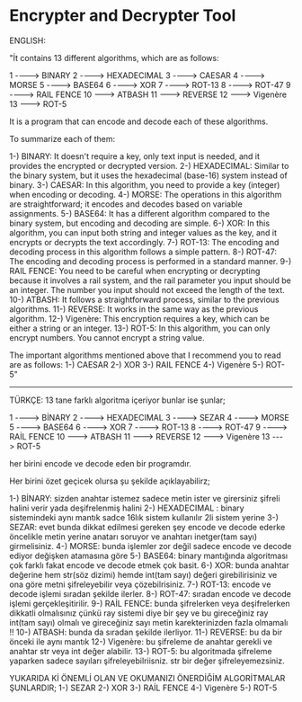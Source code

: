 # Encrypter and Decrypter Tool
ENGLISH:

"İt contains 13 different algorithms, which are as follows:

1 ----> BINARY
2 ----> HEXADECIMAL
3 ----> CAESAR
4 ----> MORSE
5 ----> BASE64
6 ----> XOR
7 ----> ROT-13
8 ----> ROT-47
9 ----> RAIL FENCE
10 ---> ATBASH
11 ---> REVERSE
12 ---> Vigenère
13 ---> ROT-5

It is a program that can encode and decode each of these algorithms.

To summarize each of them:

1-) BINARY: It doesn't require a key, only text input is needed, and it provides the encrypted or decrypted version.
2-) HEXADECIMAL: Similar to the binary system, but it uses the hexadecimal (base-16) system instead of binary.
3-) CAESAR: In this algorithm, you need to provide a key (integer) when encoding or decoding.
4-) MORSE: The operations in this algorithm are straightforward; it encodes and decodes based on variable assignments.
5-) BASE64: It has a different algorithm compared to the binary system, but encoding and decoding are simple.
6-) XOR: In this algorithm, you can input both string and integer values as the key, and it encrypts or decrypts the text accordingly.
7-) ROT-13: The encoding and decoding process in this algorithm follows a simple pattern.
8-) ROT-47: The encoding and decoding process is performed in a standard manner.
9-) RAIL FENCE: You need to be careful when encrypting or decrypting because it involves a rail system, and the rail parameter you input should be an integer. The number you input should not exceed the length of the text.
10-) ATBASH: It follows a straightforward process, similar to the previous algorithms.
11-) REVERSE: It works in the same way as the previous algorithm.
12-) Vigenère: This encryption requires a key, which can be either a string or an integer.
13-) ROT-5: In this algorithm, you can only encrypt numbers. You cannot encrypt a string value.

The important algorithms mentioned above that I recommend you to read are as follows:
1-) CAESAR
2-) XOR
3-) RAIL FENCE
4-) Vigenère
5-) ROT-5"



-----------------------------------------------------------------------------------------------------------------------------------------


TÜRKÇE:
13 tane farklı algoritma içeriyor bunlar ise şunlar;

1 ----> BİNARY
2 ----> HEXADECIMAL
3 ----> SEZAR
4 ----> MORSE
5 ----> BASE64
6 ----> XOR
7 ----> ROT-13
8 ----> ROT-47
9 ----> RAİL FENCE
10 ---> ATBASH
11 ---> REVERSE
12 ---> Vigenère
13 ---> ROT-5

her birini encode ve decode eden bir programdır.

Her birini özet geçicek olursa şu şekilde açıklayabilirz;

1-) BİNARY: sizden anahtar istemez sadece metin ister ve girersiniz şifreli halini verir yada deşifrelenmiş halini
2-) HEXADECIMAL : binary sistemindeki aynı mantık sadce 16lık sistem kullanılır 2li sistem yerine
3-) SEZAR: evet bunda dikkat edilmesi gereken şey encode ve decode ederke öncelikle metin yerine anatarı soruyor ve anahtarı inetger(tam sayı) girmelisiniz.
4-) MORSE: bunda işlemler zor değil sadece encode ve decode ediyor değişken atamasına göre
5-) BASE64: binary mantığında algoritması çok farklı fakat encode ve decode etmek çok basit.
6-) XOR: bunda anahtar değerine hem str(söz dizimi) hemde int(tam sayı) değeri girebilirisiniz ve ona göre metni şifreleyebilir veya çözebilrisiniz.
7-) ROT-13: encode ve decode işlemi sıradan şekilde ilerler.
8-) ROT-47: sıradan encode ve decode işlemi gerçekleşitirilir.
9-) RAİL FENCE: bunda şifrelerken veya deşifrelerken dikkatli olmalısınız çünkü ray sistemi diye bir şey ve bu gireceğiniz ray int(tam sayı) olmalı ve gireceğiniz sayı metin karekterinizden fazla olmamalı !!
10-) ATBASH: bunda da sıradan şekilde ilerliyor.
11-) REVERSE: bu da bir önceki ile aynı mantık
12-) Vigenère: bu şifreleme de anahtar gerekli ve anahtar str veya int değer alabilir.
13-) ROT-5: bu algoritmada şifreleme yaparken sadece sayıları şifreleyebilriisniz. str bir değer şifreleyemezsiniz.


YUKARIDA Kİ ÖNEMLİ OLAN VE OKUMANIZI ÖNERDİĞİM ALGORİTMALAR ŞUNLARDIR;
1-) SEZAR
2-) XOR
3-) RAİL FENCE
4-) Vigenère
5-) ROT-5
